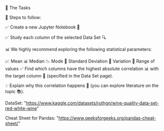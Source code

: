 🚀 The Tasks

📌 Steps to follow:

✅ Create a new Jupyter Notebook 📓

✅ Study each column of the selected Data Set 🔍

📊 We highly recommend exploring the following statistical parameters:

📈 Mean
📊 Median
📉 Mode
📏 Standard Deviation
🔄 Variation
📏 Range of values
✅ Find which columns have the highest absolute correlation 📊 with the target column 🎯 (specified in the Data Set page).

💡 Explain why this correlation happens 🤔 (you can explore literature on the topic 📚).
 
 DataSet: 
 "https://www.kaggle.com/datasets/ruthgn/wine-quality-data-set-red-white-wine"

 Cheat Sheet for Pandas:
"https://www.geeksforgeeks.org/pandas-cheat-sheet/"